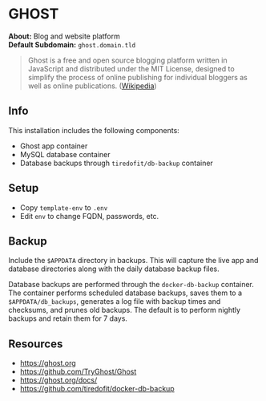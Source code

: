 # GHOST

**About:** Blog and website platform \
**Default Subdomain:** `ghost.domain.tld`

> Ghost is a free and open source blogging platform written in JavaScript and distributed under the MIT License, designed to simplify the process of online publishing for individual bloggers as well as online publications. ([Wikipedia](http://en.wikipedia.org/wiki/Ghost_%28blogging_platform%29))


## Info

This installation includes the following components:
- Ghost app container
- MySQL database container
- Database backups through `tiredofit/db-backup` container

## Setup

- Copy `template-env` to `.env`
- Edit `env` to change FQDN, passwords, etc.

## Backup

Include the `$APPDATA` directory in backups. This will capture the live app and database directories along with the daily database backup files.

Database backups are performed through the `docker-db-backup` container. The container performs scheduled database backups, saves them to a `$APPDATA/db_backups`, generates a log file with backup times and checksums, and prunes old backups. The default is to perform nightly backups and retain them for 7 days.

## Resources

- https://ghost.org
- https://github.com/TryGhost/Ghost
- https://ghost.org/docs/
- https://github.com/tiredofit/docker-db-backup
